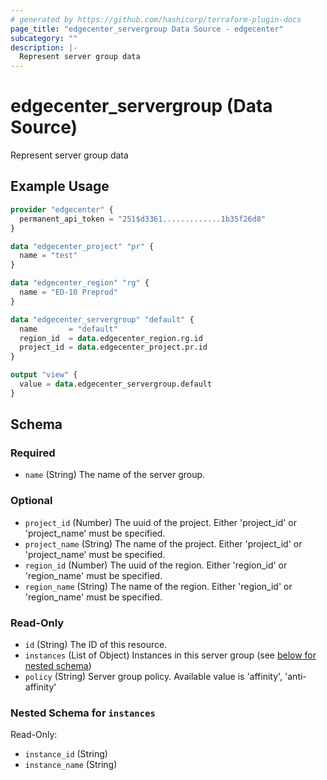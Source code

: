 ```yaml
---
# generated by https://github.com/hashicorp/terraform-plugin-docs
page_title: "edgecenter_servergroup Data Source - edgecenter"
subcategory: ""
description: |-
  Represent server group data
---
```


# edgecenter_servergroup (Data Source)

Represent server group data

## Example Usage

```terraform
provider "edgecenter" {
  permanent_api_token = "251$d3361.............1b35f26d8"
}

data "edgecenter_project" "pr" {
  name = "test"
}

data "edgecenter_region" "rg" {
  name = "ED-10 Preprod"
}

data "edgecenter_servergroup" "default" {
  name       = "default"
  region_id  = data.edgecenter_region.rg.id
  project_id = data.edgecenter_project.pr.id
}

output "view" {
  value = data.edgecenter_servergroup.default
}
```

<!-- schema generated by tfplugindocs -->
## Schema

### Required

- `name` (String) The name of the server group.

### Optional

- `project_id` (Number) The uuid of the project. Either 'project_id' or 'project_name' must be specified.
- `project_name` (String) The name of the project. Either 'project_id' or 'project_name' must be specified.
- `region_id` (Number) The uuid of the region. Either 'region_id' or 'region_name' must be specified.
- `region_name` (String) The name of the region. Either 'region_id' or 'region_name' must be specified.

### Read-Only

- `id` (String) The ID of this resource.
- `instances` (List of Object) Instances in this server group (see [below for nested schema](#nestedatt--instances))
- `policy` (String) Server group policy. Available value is 'affinity', 'anti-affinity'

<a id="nestedatt--instances"></a>
### Nested Schema for `instances`

Read-Only:

- `instance_id` (String)
- `instance_name` (String)


